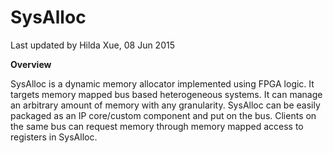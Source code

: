 # SysAlloc #

Last updated by Hilda Xue, 08 Jun 2015

**Overview**

SysAlloc is a dynamic memory allocator implemented using FPGA logic. It targets memory mapped bus based heterogeneous systems. It can manage an arbitrary amount of memory with any granularity. SysAlloc can be easily packaged as an IP core/custom component and put on the bus. Clients on the same bus can request memory through memory mapped access to registers in SysAlloc.
